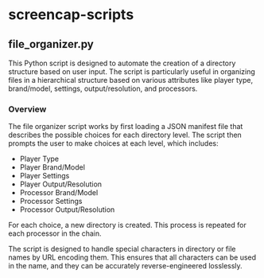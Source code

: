 # screencap-scripts

## file_organizer.py

This Python script is designed to automate the creation of a directory structure based on user input. The script is particularly useful in organizing files in a hierarchical structure based on various attributes like player type, brand/model, settings, output/resolution, and processors.

### Overview

The file organizer script works by first loading a JSON manifest file that describes the possible choices for each directory level. The script then prompts the user to make choices at each level, which includes:

* Player Type
* Player Brand/Model
* Player Settings
* Player Output/Resolution
* Processor Brand/Model
* Processor Settings
* Processor Output/Resolution

For each choice, a new directory is created. This process is repeated for each processor in the chain. 

The script is designed to handle special characters in directory or file names by URL encoding them. This ensures that all characters can be used in the name, and they can be accurately reverse-engineered losslessly.
